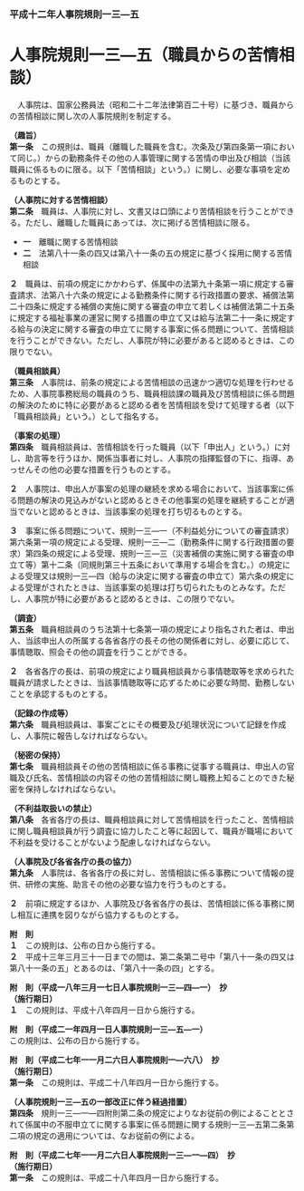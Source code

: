 ### 平成十二年人事院規則一三―五  
# 人事院規則一三―五（職員からの苦情相談）  
　人事院は、国家公務員法（昭和二十二年法律第百二十号）に基づき、職員からの苦情相談に関し次の人事院規則を制定する。  
  
**（趣旨）**  
**第一条**　この規則は、職員（離職した職員を含む。次条及び第四条第一項において同じ。）からの勤務条件その他の人事管理に関する苦情の申出及び相談（当該職員に係るものに限る。以下「苦情相談」という。）に関し、必要な事項を定めるものとする。  
  
**（人事院に対する苦情相談）**  
**第二条**　職員は、人事院に対し、文書又は口頭により苦情相談を行うことができる。ただし、離職した職員にあっては、次に掲げる苦情相談に限る。  
* **一**　離職に関する苦情相談  
* **二**　法第八十一条の四又は第八十一条の五の規定に基づく採用に関する苦情相談  
  
**２**　職員は、前項の規定にかかわらず、係属中の法第九十条第一項に規定する審査請求、法第八十六条の規定による勤務条件に関する行政措置の要求、補償法第二十四条に規定する補償の実施に関する審査の申立て若しくは補償法第二十五条に規定する福祉事業の運営に関する措置の申立て又は給与法第二十一条に規定する給与の決定に関する審査の申立てに関する事案に係る問題について、苦情相談を行うことができない。ただし、人事院が特に必要があると認めるときは、この限りでない。  
  
**（職員相談員）**  
**第三条**　人事院は、前条の規定による苦情相談の迅速かつ適切な処理を行わせるため、人事院事務総局の職員のうち、職員相談課の職員及び苦情相談に係る問題の解決のために特に必要があると認める者を苦情相談を受けて処理する者（以下「職員相談員」という。）として指名する。  
  
**（事案の処理）**  
**第四条**　職員相談員は、苦情相談を行った職員（以下「申出人」という。）に対し、助言等を行うほか、関係当事者に対し、人事院の指揮監督の下に、指導、あっせんその他の必要な措置を行うものとする。  
  
**２**　人事院は、申出人が事案の処理の継続を求める場合において、当該事案に係る問題の解決の見込みがないと認めるときその他事案の処理を継続することが適当でないと認めるときは、当該事案の処理を打ち切るものとする。  
  
**３**　事案に係る問題について、規則一三―一（不利益処分についての審査請求）第六条第一項の規定による受理、規則一三―二（勤務条件に関する行政措置の要求）第四条の規定による受理、規則一三―三（災害補償の実施に関する審査の申立て等）第十二条（同規則第三十五条において準用する場合を含む。）の規定による受理又は規則一三―四（給与の決定に関する審査の申立て）第六条の規定による受理がされたときは、当該事案の処理は打ち切られたものとみなす。ただし、人事院が特に必要があると認めるときは、この限りでない。  
  
**（調査）**  
**第五条**　職員相談員のうち法第十七条第一項の規定により指名された者は、申出人、当該申出人の所属する各省各庁の長その他の関係者に対し、必要に応じて、事情聴取、照会その他の調査を行うことができる。  
  
**２**　各省各庁の長は、前項の規定により職員相談員から事情聴取等を求められた職員が請求したときは、当該事情聴取等に応ずるために必要な時間、勤務しないことを承認するものとする。  
  
**（記録の作成等）**  
**第六条**　職員相談員は、事案ごとにその概要及び処理状況について記録を作成し、人事院に報告しなければならない。  
  
**（秘密の保持）**  
**第七条**　職員相談員その他の苦情相談に係る事務に従事する職員は、申出人の官職及び氏名、苦情相談の内容その他の苦情相談に関し職務上知ることのできた秘密を保持しなければならない。  
  
**（不利益取扱いの禁止）**  
**第八条**　各省各庁の長は、職員相談員に対して苦情相談を行ったこと、苦情相談に関し職員相談員が行う調査に協力したこと等に起因して、職員が職場において不利益を受けることがないよう配慮しなければならない。  
  
**（人事院及び各省各庁の長の協力）**  
**第九条**　人事院は、各省各庁の長に対し、苦情相談に係る事務について情報の提供、研修の実施、助言その他の必要な協力を行うものとする。  
  
**２**　前項に規定するほか、人事院及び各省各庁の長は、苦情相談に係る事務に関し相互に連携を図りながら協力するものとする。  
  
**附　則**  
**１**　この規則は、公布の日から施行する。  
**２**　平成十三年三月三十一日までの間は、第二条第二号中「第八十一条の四又は第八十一条の五」とあるのは、「第八十一条の四」とする。  
  
**附　則（平成一八年三月一七日人事院規則一三―四―一）　抄**  
**（施行期日）**  
**１**　この規則は、平成十八年四月一日から施行する。  
  
**附　則（平成二一年四月一日人事院規則一三―五―一）**  
この規則は、公布の日から施行する。  
  
**附　則（平成二七年一一月二六日人事院規則一―六八）　抄**  
**（施行期日）**  
**第一条**　この規則は、平成二十八年四月一日から施行する。  
  
**（人事院規則一三―五の一部改正に伴う経過措置）**  
**第四条**　規則一三―一―四附則第二条の規定によりなお従前の例によることとされて係属中の不服申立てに関する事案に係る問題に関する規則一三―五第二条第二項の規定の適用については、なお従前の例による。  
  
**附　則（平成二七年一一月二六日人事院規則一三―一―四）　抄**  
**（施行期日）**  
**第一条**　この規則は、平成二十八年四月一日から施行する。  
  
